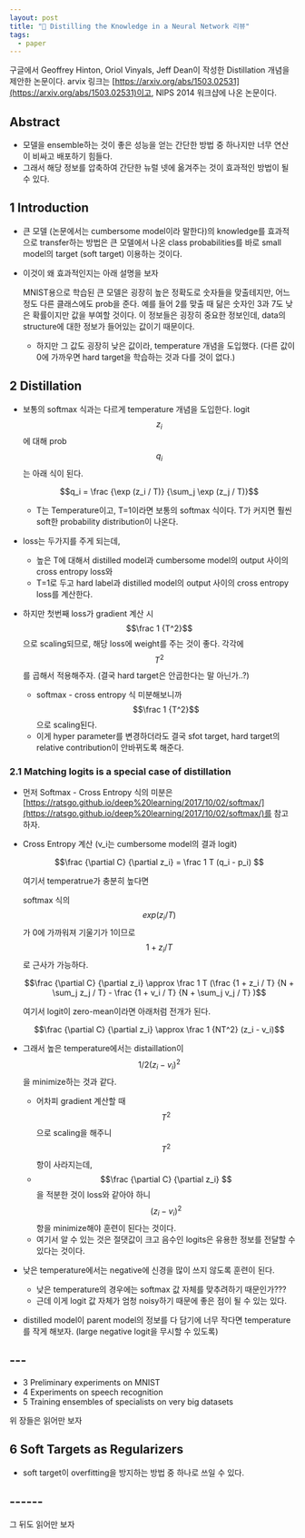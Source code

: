 ```yaml
---
layout: post
title: "📃 Distilling the Knowledge in a Neural Network 리뷰"
tags:
  - paper
---
```


구글에서 Geoffrey Hinton, Oriol Vinyals, Jeff Dean이 작성한 Distillation 개념을 제안한 논문이다. arvix 링크는 [https://arxiv.org/abs/1503.02531](https://arxiv.org/abs/1503.02531)이고, NIPS 2014 워크샵에 나온 논문이다.

## Abstract

* 모델을 ensemble하는 것이 좋은 성능을 얻는 간단한 방법 중 하나지만 너무 연산이 비싸고 배포하기 힘들다.
* 그래서 해당 정보를 압축하여 간단한 뉴럴 넷에 옮겨주는 것이 효과적인 방법이 될 수 있다.

## 1 Introduction

* 큰 모델 (논문에서는 cumbersome model이라 말한다)의 knowledge를 효과적으로 transfer하는 방법은 큰 모델에서 나온 class probabilities를 바로 small model의 target (soft target) 이용하는 것이다.
* 이것이 왜 효과적인지는 아래 설명을 보자

  MNIST용으로 학습된 큰 모델은 굉장히 높은 정확도로 숫자들을 맞출테지만, 어느정도 다른 클래스에도 prob을 준다. 예를 들어 2를 맞출 때 닮은 숫자인 3과 7도 낮은 확률이지만 값을 부여할 것이다. 이 정보들은 굉장히 중요한 정보인데, data의 structure에 대한 정보가 들어있는 값이기 때문이다.

  * 하지만 그 값도 굉장히 낮은 값이라, temperature 개념을 도입했다. (다른 값이 0에 가까우면 hard target을 학습하는 것과 다를 것이 없다.)

## 2 Distillation

* 보통의 softmax 식과는 다르게 temperature 개념을 도입한다. logit $$z_i$$에 대해 prob $$q_i$$는 아래 식이 된다.

  $$q_i = \frac {\exp (z_i / T)} {\sum_j \exp (z_j / T)}$$

  * T는 Temperature이고, T=1이라면 보통의 softmax 식이다. T가 커지면 훨씬 soft한 probability distribution이 나온다.
* loss는 두가지를 주게 되는데,
  * 높은 T에 대해서 distilled model과 cumbersome model의 output 사이의 cross entropy loss와
  * T=1로 두고 hard label과 distilled model의 output 사이의 cross entropy loss를 계산한다.
* 하지만 첫번째 loss가 gradient 계산 시 $$\frac 1 {T^2}$$으로 scaling되므로, 해당 loss에 weight를 주는 것이 좋다. 각각에 $$T^2$$를 곱해서 적용해주자. (결국 hard target은 안곱한다는 말 아닌가..?)
  * softmax - cross entropy 식 미분해보니까  $$\frac 1 {T^2}$$으로 scaling된다.
  * 이게 hyper parameter를 변경하더라도 결국 sfot target, hard target의 relative contribution이 안바뀌도록 해준다.

### 2.1 Matching logits is a special case of distillation

* 먼저 Softmax - Cross Entropy 식의 미분은 [https://ratsgo.github.io/deep%20learning/2017/10/02/softmax/](https://ratsgo.github.io/deep%20learning/2017/10/02/softmax/)를 참고하자.

* Cross Entropy 계산 (v_i는 cumbersome model의 결과 logit)

  $$\frac {\partial C} {\partial z_i} = \frac 1 T (q_i - p_i) $$

  여기서 temperatrue가 충분히 높다면

  softmax 식의 $$exp(z_i / T)$$가 0에 가까워져 기울기가 1이므로 $$1 + z_i / T$$로 근사가 가능하다.

  $$\frac {\partial C} {\partial z_i} \approx \frac 1 T (\frac {1 + z_i / T} {N + \sum_j z_j / T} - \frac {1 + v_i / T} {N + \sum_j v_j / T} )$$

  여기서 logit이 zero-mean이라면 아래처럼 전개가 된다.

  $$\frac {\partial C} {\partial z_i} \approx \frac 1 {NT^2} (z_i - v_i)$$

* 그래서 높은 temperature에서는 distaillation이 $$1/2(z_i - v_i)^2$$을 minimize하는 것과 같다.
  * 어차피 gradient 계산할 때 $$T^2$$으로 scaling을 해주니 $$T^2$$항이 사라지는데,
  * $$\frac {\partial C} {\partial z_i} $$을 적분한 것이 loss와 같아야 하니 $$(z_i - v_i)^2$$항을 minimize해야 훈련이 된다는 것이다.
  * 여기서 알 수 있는 것은 절댓값이 크고 음수인 logits은 유용한 정보를 전달할 수 있다는 것이다.
* 낮은 temperature에서는 negative에 신경을 많이 쓰지 않도록 훈련이 된다.
  * 낮은 temperature의 경우에는 softmax 값 자체를 맞추려하기 때문인가???
  * 근데 이게 logit 값 자체가 엄청 noisy하기 때문에 좋은 점이 될 수 있는 있다.
* distilled model이 parent model의 정보를 다 담기에 너무 작다면 temperature를 작게 해보자. (large negative logit을 무시할 수 있도록)

## ---

* 3 Preliminary experiments on MNIST
* 4 Experiments on speech recognition
* 5 Training ensembles of specialists on very big datasets

위 장들은 읽어만 보자

## 6 Soft Targets as Regularizers

* soft target이 overfitting을 방지하는 방법 중 하나로 쓰일 수 있다.

## ------

그 뒤도 읽어만 보자

